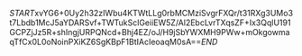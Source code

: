 $START$xvYG6+0Uy2h32zIWbu4KTWtLLg0rbMCMziSvgrFXQr/t31RXg3UMo3t7Lbdb1McJ5aYDARSvf+TWTukSclGeiiEW5Z/Al2EbcLvrTXqsZF+Ix3QqlU191GCPZjJz5R+shIngjURPQNcd+Bhj4EZ/oJ/H9jSbYWXMH9PWw+mOkgowmaqTfCx0L0oNoinPXiKZ6SgKBpF1BtIAcIeoaqM0sA==$END$